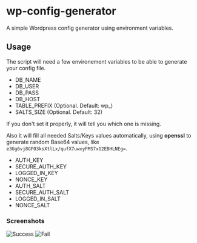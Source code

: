 # wp-config-generator
A simple Wordpress config generator using environment variables.

## Usage
The script will need a few environement variables to be able to generate your config file.
- DB_NAME
- DB_USER
- DB_PASS
- DB_HOST
- TABLE_PREFIX (Optional. Default: wp_)
- SALTS_SIZE (Optional. Default: 32)

If you don't set it properly, it will tell you which one is missing.

Also it will fill all needed Salts/Keys values automatically, using **openssl** to generate random Base64 values, like `e3Gg6vj8GFO3ksXtlLx/qufX7uwxyFMS7xG2EBHLNEg=`.
- AUTH_KEY
- SECURE_AUTH_KEY
- LOGGED_IN_KEY
- NONCE_KEY
- AUTH_SALT
- SECURE_AUTH_SALT
- LOGGED_IN_SALT
- NONCE_SALT

### Screenshots

![Success](https://github.com/romslf/wp-config-generator/Capture-Success.PNG)
![Fail](https://github.com/romslf/wp-config-generator/Capture-Fail.PNG)
